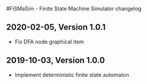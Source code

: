 #FiSMaSim - Finite State Machine Simulator changelog

## 2020-02-05, Version 1.0.1

- Fix DFA node graphical item

## 2019-10-03, Version 1.0.0

- Implement deterministic finite state automaton